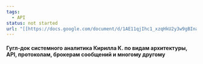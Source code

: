 ```yaml
---
tags:
  - API
status: not started
url: "[[https://docs.google.com/document/d/1AE11qjIhc1_xzqHkU2y3w9gBInaaPoPDt0QVXC6--YU/edit?pli=1&tab=t.0]]"
---
```

#### Гугл-док системного аналитика Кирилла К. по видам архитектуры, API, протоколам, брокерам сообщений и многому другому
